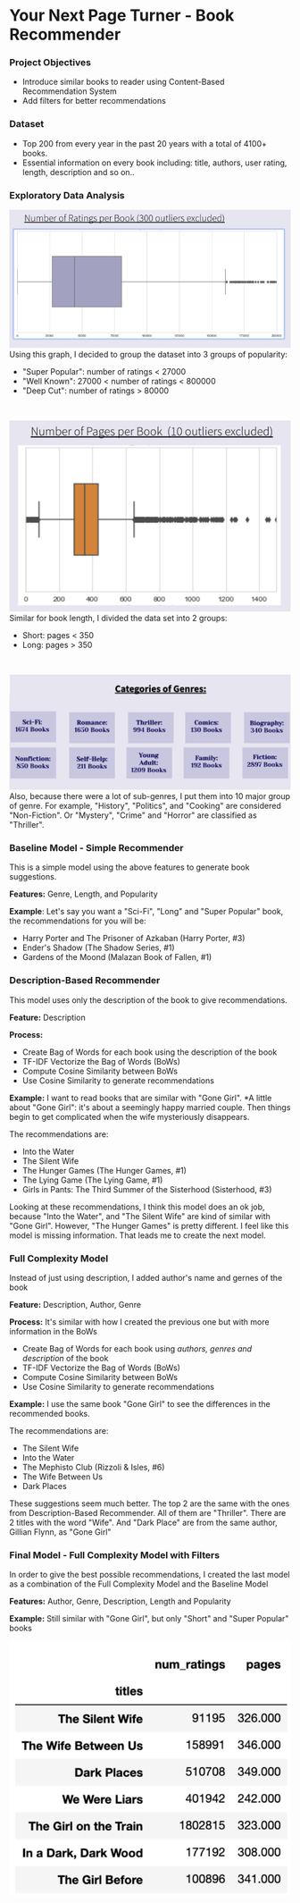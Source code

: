 # Your Next Page Turner -  Book Recommender

### Project Objectives
- Introduce similar books to reader using Content-Based Recommendation System
- Add filters for better recommendations

### Dataset
- Top 200 from every year in the past 20 years with a total of 4100+ books.
- Essential information on every book including: title, authors, user rating, length, description and so on..

### Exploratory Data Analysis

![](Images/num_rating_per_book.png)
Using this graph, I decided to group the dataset into 3 groups of popularity: 
- "Super Popular": number of ratings < 27000
- "Well Known": 27000 < number of ratings < 800000
- "Deep Cut": number of ratings > 80000

</br>

  

![](Images/num_page_per_book.png)
Similar for book length, I divided the data set into 2 groups:
- Short: pages < 350
- Long: pages > 350

</br>


![](Images/genres.png)
Also, because there were a lot of sub-genres, I put them into 10 major group of genre. 
For example, "History", "Politics", and "Cooking" are considered "Non-Fiction". Or "Mystery", "Crime" and "Horror" are classified as "Thriller".






### Baseline Model - Simple Recommender
This is a simple model using the above features to generate book suggestions.

**Features:** Genre, Length, and Popularity


**Example**: Let's say you want a "Sci-Fi", "Long" and "Super Popular" book, the recommendations for you will be:
- Harry Porter and The Prisoner of Azkaban (Harry Porter, #3)
- Ender's Shadow (The Shadow Series, #1)
- Gardens of the Moond (Malazan Book of Fallen, #1)


### Description-Based Recommender
This model uses only the description of the book to give recommendations.

**Feature:** Description


**Process:** 
- Create Bag of Words for each book using the description of the book
- TF-IDF Vectorize the Bag of Words (BoWs)
- Compute Cosine Similarity between BoWs 
- Use Cosine Similarity to generate recommendations

**Example:** I want to read books that are similar with "Gone Girl". 
*A little about "Gone Girl": it's about a seemingly happy married couple. Then things begin to get complicated when the wife mysteriously disappears.

The recommendations are:
- Into the Water
- The Silent Wife
- The Hunger Games (The Hunger Games, #1)
- The Lying Game (The Lying Game, #1)
- Girls in Pants: The Third Summer of the Sisterhood (Sisterhood, #3)

Looking at these recommendations, I think this model does an ok job, because "Into the Water", and "The Silent Wife" are kind of similar with "Gone Girl". However, "The Hunger Games" is pretty different. I feel like this model is missing information. That leads me to create the next model.

### Full Complexity Model
Instead of just using description, I added author's name and gernes of the book

**Feature:** Description, Author, Genre


**Process:** It's similar with how I created the previous one but with more information in the BoWs
- Create Bag of Words for each book using *authors, genres and description* of the book
- TF-IDF Vectorize the Bag of Words (BoWs)
- Compute Cosine Similarity between BoWs 
- Use Cosine Similarity to generate recommendations

**Example:** I use the same book "Gone Girl" to see the differences in the recommended books.

The recommendations are:
- The Silent Wife
- Into the Water
- The Mephisto Club (Rizzoli & Isles, #6)
- The Wife Between Us
- Dark Places

These suggestions seem much better. The top 2 are the same with the ones from Description-Based Recommender. All of them are  "Thriller". There are 2 titles with the word "Wife". And "Dark Place" are from the same author, Gillian Flynn, as "Gone Girl" 

### Final Model - Full Complexity Model with Filters
In order to give the best possible recommendations, I created the last model as a combination of the Full Complexity Model and the Baseline Model

**Features:** Author, Genre, Description, Length and Popularity

**Example:** Still similar with "Gone Girl", but only "Short" and "Super Popular" books

![](Images/final_examples.png)























